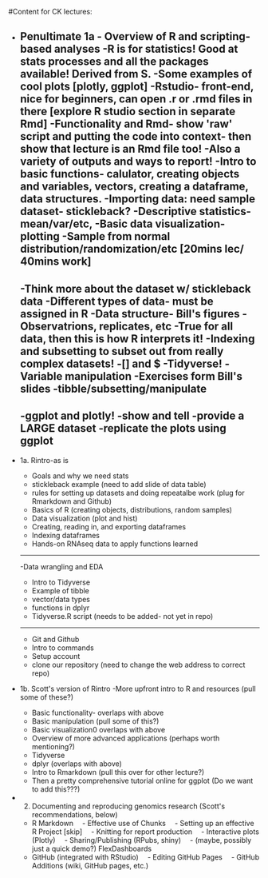 #Content for CK lectures:

- Penultimate 1a
		- Overview of R and scripting-based analyses
		-R is for statistics! Good at stats processes and all the packages available! Derived from S.
		-Some examples of cool plots [plotly, ggplot]
		-Rstudio- front-end, nice for beginners, can open .r or .rmd files in there [explore R studio section in separate Rmd]
		-Functionality and Rmd- show 'raw' script and putting the code into context- then show that lecture is an Rmd file too!
		-Also a variety of outputs and ways to report!
		-Intro to basic functions- calulator, creating objects and variables, vectors, creating a dataframe, data structures.
		-Importing data: need sample dataset- stickleback?
	-Descriptive statistics- mean/var/etc, 
	-Basic data visualization- plotting
	-Sample from normal distribution/randomization/etc
	[20mins lec/ 40mins work]
	----	
	-Think more about the dataset w/ stickleback data
		-Different types of data- must be assigned in R
		-Data structure- Bill's figures
		-Observatrions, replicates, etc
		-True for all data, then this is how R interprets it!
	-Indexing and subsetting to subset out from really complex datasets!
		-[] and $
	-Tidyverse!
		-Variable manipulation
		-Exercises form Bill's slides
		-tibble/subsetting/manipulate
	----
	-ggplot and plotly!
	-show and tell
	-provide a LARGE dataset
	-replicate the plots using ggplot
	-----
	

- 1a. Rintro-as is
	- Goals and why we need stats
	- stickleback example (need to add slide of data table)
	- rules for setting up datasets and doing repeatalbe work (plug for Rmarkdown and Github)
	- Basics of R (creating objects, distributions, random samples)
	- Data visualization (plot and hist)
	- Creating, reading in, and exporting dataframes
	- Indexing dataframes
	- Hands-on RNAseq data to apply functions learned
	-------------
	-Data wrangling and EDA
	- Intro to Tidyverse
	- Example of tibble
	- vector/data types
	- functions in dplyr
	- Tidyverse.R script (needs to be added- not yet in repo)
	-------------
	- Git and Github
	- Intro to commands
	- Setup account
	- clone our repository (need to change the web address to correct repo) 

- 1b. Scott's version of Rintro
	-More upfront intro to R and resources (pull some of these?)
	- Basic functionality- overlaps with above
	- Basic manipulation (pull some of this?)
	- Basic visualization0 overlaps with above
	- Overview of more advanced applications (perhaps worth mentioning?)
	- Tidyverse
	- dplyr (overlaps with above)
	- Intro to Rmarkdown (pull this over for other lecture?)
	- Then a pretty comprehensive tutorial online for ggplot (Do we want to add this???)


- 2. Documenting and reproducing genomics research (Scott's recommendations, below)
	- R Markdown
	 - Effective use of Chunks
	 - Setting up an effective R Project [skip]
	 - Knitting for report production
	 - Interactive plots (Plotly)
	 - Sharing/Publishing (RPubs, shiny)
	 - (maybe, possibly just a quick demo?) FlexDashboards 
	- GitHub (integrated with RStudio)
	 - Editing GitHub Pages
	 - GitHub Additions (wiki, GitHub pages, etc.) 
